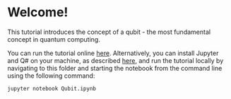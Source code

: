 # Welcome!

This tutorial introduces the concept of a qubit - the most fundamental concept in quantum computing.

You can run the tutorial online [here](https://mybinder.org/v2/gh/Microsoft/QuantumKatas/main?urlpath=/notebooks/tutorials/Qubit/Qubit.ipynb).
Alternatively, you can install Jupyter and Q# on your machine, as described [here](https://docs.microsoft.com/azure/quantum/install-jupyter-qdk), and run the tutorial locally by navigating to this folder and starting the notebook from the command line using the following command:

    jupyter notebook Qubit.ipynb
